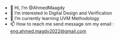- 👋 Hi, I’m @AhmedMaagdy
- 👀 I’m interested in Digital Design and Verification 
- 🌱 I’m currently learning UVM Methodology  
- 📫 How to reach me send message om my email : eng.ahmed.magdy2022@gmail.com

<!---
AhmedMaagdy/AhmedMaagdy is a ✨ special ✨ repository because its `README.md` (this file) appears on your GitHub profile.
You can click the Preview link to take a look at your changes.
--->
